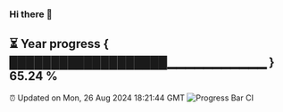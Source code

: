 ### Hi there 👋
⏳ Year progress { ███████████████████▁▁▁▁▁▁▁▁▁▁▁ } 65.24 %
---
⏰ Updated on Mon, 26 Aug 2024 18:21:44 GMT
![Progress Bar CI](https://github.com/liununu/liununu/workflows/Progress%20Bar%20CI/badge.svg)
